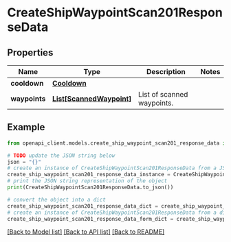 # CreateShipWaypointScan201ResponseData


## Properties

Name | Type | Description | Notes
------------ | ------------- | ------------- | -------------
**cooldown** | [**Cooldown**](Cooldown.md) |  | 
**waypoints** | [**List[ScannedWaypoint]**](ScannedWaypoint.md) | List of scanned waypoints. | 

## Example

```python
from openapi_client.models.create_ship_waypoint_scan201_response_data import CreateShipWaypointScan201ResponseData

# TODO update the JSON string below
json = "{}"
# create an instance of CreateShipWaypointScan201ResponseData from a JSON string
create_ship_waypoint_scan201_response_data_instance = CreateShipWaypointScan201ResponseData.from_json(json)
# print the JSON string representation of the object
print(CreateShipWaypointScan201ResponseData.to_json())

# convert the object into a dict
create_ship_waypoint_scan201_response_data_dict = create_ship_waypoint_scan201_response_data_instance.to_dict()
# create an instance of CreateShipWaypointScan201ResponseData from a dict
create_ship_waypoint_scan201_response_data_form_dict = create_ship_waypoint_scan201_response_data.from_dict(create_ship_waypoint_scan201_response_data_dict)
```
[[Back to Model list]](../README.md#documentation-for-models) [[Back to API list]](../README.md#documentation-for-api-endpoints) [[Back to README]](../README.md)


